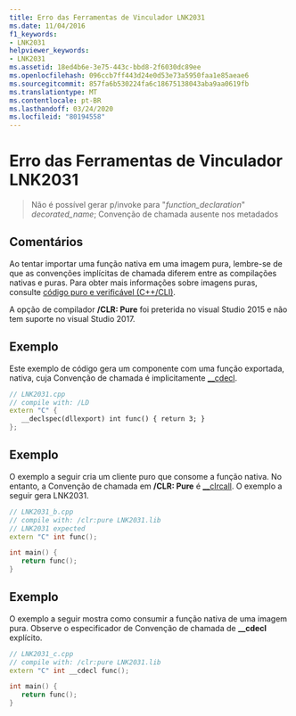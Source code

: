 ```yaml
---
title: Erro das Ferramentas de Vinculador LNK2031
ms.date: 11/04/2016
f1_keywords:
- LNK2031
helpviewer_keywords:
- LNK2031
ms.assetid: 18ed4b6e-3e75-443c-bbd8-2f6030dc89ee
ms.openlocfilehash: 096ccb7ff443d24e0d53e73a5950faa1e85aeae6
ms.sourcegitcommit: 857fa6b530224fa6c18675138043aba9aa0619fb
ms.translationtype: MT
ms.contentlocale: pt-BR
ms.lasthandoff: 03/24/2020
ms.locfileid: "80194558"
---
```

# <a name="linker-tools-error-lnk2031"></a>Erro das Ferramentas de Vinculador LNK2031

> Não é possível gerar p/invoke para "*function_declaration*" *decorated_name*; Convenção de chamada ausente nos metadados

## <a name="remarks"></a>Comentários

Ao tentar importar uma função nativa em uma imagem pura, lembre-se de que as convenções implícitas de chamada diferem entre as compilações nativas e puras. Para obter mais informações sobre imagens puras, consulte [código puro e verificável (C++/CLI)](../../dotnet/pure-and-verifiable-code-cpp-cli.md).

A opção de compilador **/CLR: Pure** foi preterida no visual Studio 2015 e não tem suporte no visual Studio 2017.

## <a name="example"></a>Exemplo

Este exemplo de código gera um componente com uma função exportada, nativa, cuja Convenção de chamada é implicitamente [__cdecl](../../cpp/cdecl.md).

```cpp
// LNK2031.cpp
// compile with: /LD
extern "C" {
   __declspec(dllexport) int func() { return 3; }
};
```

## <a name="example"></a>Exemplo

O exemplo a seguir cria um cliente puro que consome a função nativa. No entanto, a Convenção de chamada em **/CLR: Pure** é [__clrcall](../../cpp/clrcall.md). O exemplo a seguir gera LNK2031.

```cpp
// LNK2031_b.cpp
// compile with: /clr:pure LNK2031.lib
// LNK2031 expected
extern "C" int func();

int main() {
   return func();
}
```

## <a name="example"></a>Exemplo

O exemplo a seguir mostra como consumir a função nativa de uma imagem pura. Observe o especificador de Convenção de chamada de **__cdecl** explícito.

```cpp
// LNK2031_c.cpp
// compile with: /clr:pure LNK2031.lib
extern "C" int __cdecl func();

int main() {
   return func();
}
```
